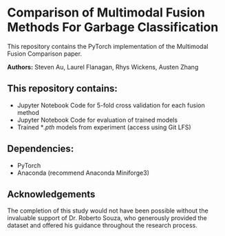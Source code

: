 # Comparison of Multimodal Fusion Methods For Garbage Classification

This repository contains the PyTorch implementation of the Multimodal Fusion Comparison paper.

**Authors:** Steven Au, Laurel Flanagan, Rhys Wickens, Austen Zhang

## This repository contains:
- Jupyter Notebook Code for 5-fold cross validation for each fusion method
- Jupyter Notebook Code for evaluation of trained models
- Trained **.pth* models from experiment (access using Git LFS)

## Dependencies:
- PyTorch
- Anaconda (recommend Anaconda Miniforge3)

## Acknowledgements
The completion of this study would not have been possible without the invaluable support of Dr. Roberto Souza, who generously provided the dataset and offered his guidance throughout the research process.
